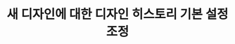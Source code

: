 ---
layout: default
title: 새 디자인에 대한 디자인 히스토리 기본 설정 조정
nav_order: 3
permalink: /docs/assemblies/modeling_modes/adjust_design_history_preference_for_new_designs
parent: 모델링 모드
grand_parent: 조립품
---